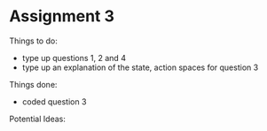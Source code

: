 # Assignment 3         

Things to do:
- type up questions 1, 2 and 4
- type up an explanation of the state, action spaces for question 3

Things done:
- coded question 3

Potential Ideas:

